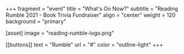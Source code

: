 +++
fragment = "event"
title = "What's On Now?"
subtitle = "Reading Rumble 2021 - Book Trivia Fundraiser"
align = "center"
weight = 120
background = "primary"

[asset]
image = "reading-rumble-logo.png"

[[buttons]]
  text = "Rumble"
  url = "#"
  color = "outline-light" 
+++